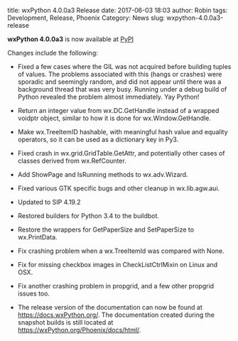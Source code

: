 title: wxPython 4.0.0a3 Release
date: 2017-06-03 18:03
author: Robin
tags: Development, Release, Phoenix
Category: News
slug: wxpython-4.0.0a3-release

**wxPython 4.0.0a3** is now available at [PyPI](https://pypi.python.org/pypi/wxPython/4.0.0a3)

Changes include the following: <!-- TEASER_END -->

* Fixed a few cases where the GIL was not acquired before building tuples
of values. The problems associated with this (hangs or crashes) were
sporadic and seemingly random, and did not appear until there was a
background thread that was very busy. Running under a debug build of Python
revealed the problem almost immediately. Yay Python!

* Return an integer value from wx.DC.GetHandle instead of a wrapped
voidptr object, similar to how it is done for wx.Window.GetHandle.

* Make wx.TreeItemID hashable, with meaningful hash value and equality
operators, so it can be used as a dictionary key in Py3.

* Fixed crash in wx.grid.GridTable.GetAttr, and potentially other cases
of classes derived from wx.RefCounter.

* Add ShowPage and IsRunning methods to wx.adv.Wizard.

* Fixed various GTK specific bugs and other cleanup in wx.lib.agw.aui.

* Updated to SIP 4.19.2

* Restored builders for Python 3.4 to the buildbot.

* Restore the wrappers for GetPaperSize and SetPaperSize to wx.PrintData.

* Fix crashing problem when a wx.TreeItemId was compared with None.

* Fix for missing checkbox images in CheckListCtrlMixin on Linux and OSX.

* Fix another crashing problem in propgrid, and a few other propgrid issues too.

* The release version of the documentation can now be found at
<https://docs.wxPython.org/>. The documentation created during the snapshot
builds is still located at <https://wxPython.org/Phoenix/docs/html/>.


